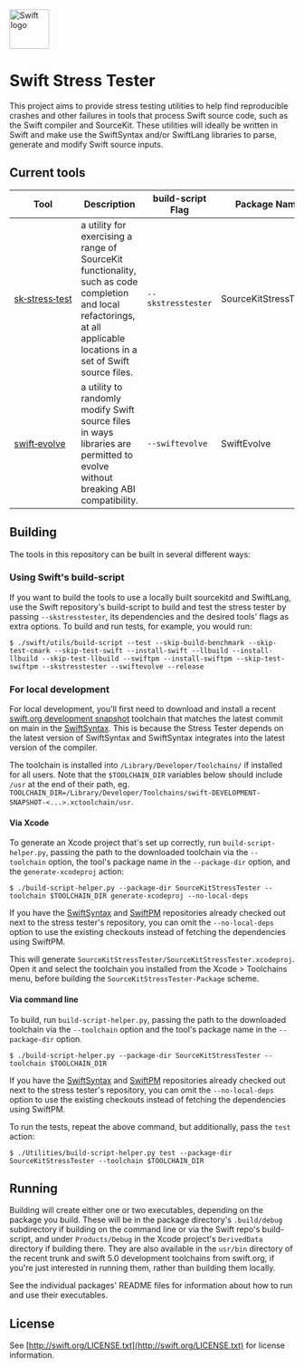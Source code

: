 <img src="https://swift.org/assets/images/swift.svg" alt="Swift logo" height="70" >

# Swift Stress Tester

This project aims to provide stress testing utilities to help find reproducible crashes and other failures in tools that process Swift source code, such as the Swift compiler and SourceKit. These utilities will ideally be written in Swift and make use the SwiftSyntax and/or SwiftLang libraries to parse, generate and modify Swift source inputs.

## Current tools

| Tool      | Description | build-script Flag | Package Name |
| --------- | ----------- | ----------------- | ----------------- |
[sk&#8209;stress&#8209;test](SourceKitStressTester/README.md) | a utility for exercising a range of SourceKit functionality, such as code completion and local refactorings, at all applicable locations in a set of Swift source files. | `--skstresstester` | SourceKitStressTester |
[swift&#8209;evolve](SwiftEvolve/README.md) | a utility to randomly modify Swift source files in ways libraries are permitted to evolve without breaking ABI compatibility. | `--swiftevolve` | SwiftEvolve |

## Building

The tools in this repository can be built in several different ways:

### Using Swift's build-script

If you want to build the tools to use a locally built sourcekitd and SwiftLang, use the Swift repository's build-script to build and test the stress tester by passing `--skstresstester`, its dependencies and the desired tools' flags as extra options. To build and run tests, for example, you would run:

```
$ ./swift/utils/build-script --test --skip-build-benchmark --skip-test-cmark --skip-test-swift --install-swift --llbuild --install-llbuild --skip-test-llbuild --swiftpm --install-swiftpm --skip-test-swiftpm --skstresstester --swiftevolve --release
```

### For local development

For local development, you'll first need to download and install a recent [swift.org development snapshot](https://swift.org/download/#snapshots) toolchain that matches the latest commit on main in the [SwiftSyntax](https://github.com/apple/swift-syntax). This is because the Stress Tester depends on the latest version of SwiftSyntax and SwiftSyntax integrates into the latest version of the compiler.

The toolchain is installed into `/Library/Developer/Toolchains/` if installed for all users. Note that the `$TOOLCHAIN_DIR` variables below should include `/usr` at the end of their path, eg. `TOOLCHAIN_DIR=/Library/Developer/Toolchains/swift-DEVELOPMENT-SNAPSHOT-<...>.xctoolchain/usr`.

#### Via Xcode

To generate an Xcode project that's set up correctly, run `build-script-helper.py`, passing the path to the downloaded toolchain via the `--toolchain` option, the tool's package name in the `--package-dir` option, and the `generate-xcodeproj` action:
```
$ ./build-script-helper.py --package-dir SourceKitStressTester --toolchain $TOOLCHAIN_DIR generate-xcodeproj --no-local-deps
```
If you have the [SwiftSyntax](https://github.com/apple/swift-syntax) and [SwiftPM](https://github.com/apple/swift-package-manager) repositories already checked out next to the stress tester's repository, you can omit the `--no-local-deps` option to use the existing checkouts instead of fetching the dependencies using SwiftPM.

This will generate `SourceKitStressTester/SourceKitStressTester.xcodeproj`. Open it and select the toolchain you installed from the Xcode > Toolchains menu, before building the `SourceKitStressTester-Package` scheme.

#### Via command line

To build, run `build-script-helper.py`, passing the path to the downloaded toolchain via the `--toolchain` option and the tool's package name in the `--package-dir` option.
```
$ ./build-script-helper.py --package-dir SourceKitStressTester --toolchain $TOOLCHAIN_DIR
```
If you have the [SwiftSyntax](https://github.com/apple/swift-syntax) and [SwiftPM](https://github.com/apple/swift-package-manager) repositories already checked out next to the stress tester's repository, you can omit the `--no-local-deps` option to use the existing checkouts instead of fetching the dependencies using SwiftPM.

To run the tests, repeat the above command, but additionally, pass the `test` action:
```
$ ./Utilities/build-script-helper.py test --package-dir SourceKitStressTester --toolchain $TOOLCHAIN_DIR
```

## Running

Building will create either one or two executables, depending on the package you build. These will be in the package directory's `.build/debug` subdirectory if building on the command line or via the Swift repo's build-script, and under `Products/Debug` in the Xcode project's `DerivedData` directory if building there. They are also available in the `usr/bin` directory of the recent trunk and swift 5.0 development toolchains from swift.org, if you're just interested in running them, rather than building them locally.

See the individual packages' README files for information about how to run and use their executables.

## License

See [http://swift.org/LICENSE.txt](http://swift.org/LICENSE.txt) for license information.
